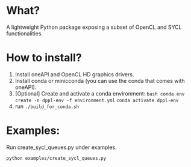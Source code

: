 What?
====
A lightweight Python package exposing a subset of OpenCL and SYCL 
functionalities.


How to install?
===
1. Install oneAPI and OpenCL HD graphics drivers.
2. Install conda or minicconda (you can use the conda that comes with oneAPI).
3. [Optional] Create and activate a conda environment:
    `bash conda env create -n dppl-env -f environment.yml`
    `conda activate dppl-env`
4. run `./build_for_conda.sh`

Examples:
===
   Run create_sycl_queues.py under examples.

   `python examples/create_sycl_queues.py`
